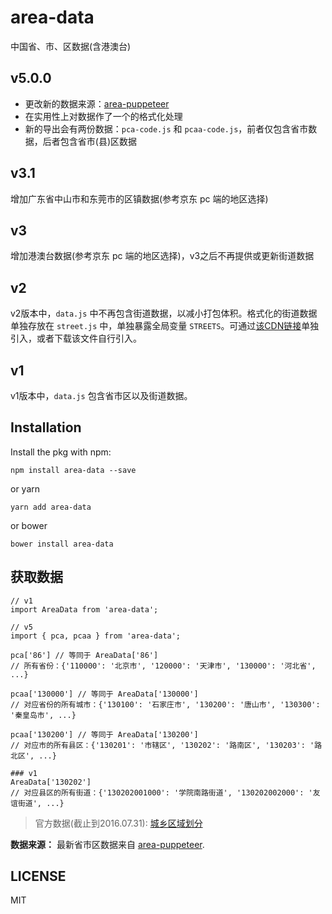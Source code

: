 # area-data
中国省、市、区数据(含港澳台)

## v5.0.0
* 更改新的数据来源：[area-puppeteer](https://github.com/dwqs/area-puppeteer)
* 在实用性上对数据作了一个的格式化处理
* 新的导出会有两份数据：`pca-code.js` 和 `pcaa-code.js`，前者仅包含省市数据，后者包含省市(县)区数据

## v3.1
增加广东省中山市和东莞市的区镇数据(参考京东 pc 端的地区选择)
## v3
增加港澳台数据(参考京东 pc 端的地区选择)，v3之后不再提供或更新街道数据

## v2
v2版本中，`data.js` 中不再包含街道数据，以减小打包体积。格式化的街道数据单独存放在 `street.js` 中，单独暴露全局变量 `STREETS`。可通过[该CDN链接](http://onasvjoyz.bkt.clouddn.com/street.js)单独引入，或者下载该文件自行引入。

## v1
v1版本中，`data.js` 包含省市区以及街道数据。

## Installation
Install the pkg with npm:

```
npm install area-data --save
```

or yarn

```
yarn add area-data
```

or bower

```
bower install area-data
```

## 获取数据
```
// v1
import AreaData from 'area-data';

// v5
import { pca, pcaa } from 'area-data';

pca['86'] // 等同于 AreaData['86']
// 所有省份：{'110000': '北京市', '120000': '天津市', '130000': '河北省', ...}

pcaa['130000'] // 等同于 AreaData['130000']
// 对应省份的所有城市：{'130100': '石家庄市', '130200': '唐山市', '130300': '秦皇岛市', ...}

pcaa['130200'] // 等同于 AreaData['130200']
// 对应市的所有县区：{'130201': '市辖区', '130202': '路南区', '130203': '路北区', ...}

### v1
AreaData['130202']
// 对应县区的所有街道：{'130202001000': '学院南路街道', '130202002000': '友谊街道', ...}
```

> 官方数据(截止到2016.07.31): [城乡区域划分](http://www.stats.gov.cn/tjsj/tjbz/tjyqhdmhcxhfdm/2016/index.html)

**数据来源：** 最新省市区数据来自 [area-puppeteer](https://github.com/dwqs/area-puppeteer/).

## LICENSE

MIT

